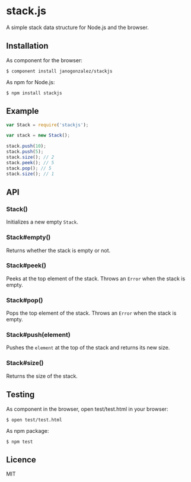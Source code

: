 # stack.js

A simple stack data structure for Node.js and the browser.

## Installation

As component for the browser:

```
$ component install janogonzalez/stackjs
```

As npm for Node.js:

```
$ npm install stackjs
```

## Example

```js
var Stack = require('stackjs');

var stack = new Stack();

stack.push(10);
stack.push(5);
stack.size(); // 2
stack.peek(); // 5
stack.pop(); // 5
stack.size(); // 1
```

## API

### Stack()

Initializes a new empty `Stack`.

### Stack#empty()

Returns whether the stack is empty or not.

### Stack#peek()

Peeks at the top element of the stack.
Throws an `Error` when the stack is empty.

### Stack#pop()

Pops the top element of the stack.
Throws an `Error` when the stack is empty.

### Stack#push(element)

Pushes the `element` at the top of the stack and returns its new size.

### Stack#size()

Returns the size of the stack.

## Testing

As component in the browser, open test/test.html in your browser:

```
$ open test/test.html
```

As npm package:

```
$ npm test
```

## Licence

MIT
